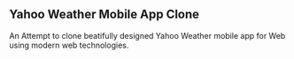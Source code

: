 ## Yahoo Weather Mobile App Clone

An Attempt to clone beatifully designed Yahoo Weather mobile app for Web using modern web technologies.
